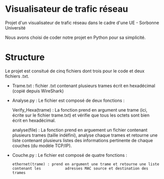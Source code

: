 # Visualisateur de trafic réseau
Projet d'un visualisateur de trafic réseau dans le cadre d'une UE - Sorbonne Université  

Nous avons choisi de coder notre projet en Python pour sa simplicité. 
# Structure 
Le projet est consitué de cinq fichiers dont trois pour le code et deux fichiers .txt.

  - Trame.txt : fichier .txt contenant plusieurs trames écrit en hexadécimal (copié depuis      WireShark)

  - Analyse.py : 
    Le fichier est composé de deux fonctions :
    
      Verify_Hexa(trame) : La fonction prend en argument une trame (ici, écrite sur le             fichier trame.txt) et vérifie que tous les octets sont bien écrit en hexadécimal.
      
      analyse(file) : La fonction prend en arguement un fichier contenant plusieurs trames        (taille indéfini), analyse chaque trames et retourne une liste contenant plusieurs           listes des informations pertinente de chaque couches (du modèle TCP/IP).

  - Couche.py :
        Le fichier est composé de quatre fonctions :
        
        ethernet(trame) : prend en argument une trame et retourne une liste contenant les           adresses MAC source et destination des trames 
